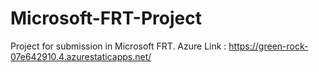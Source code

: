 # Microsoft-FRT-Project
Project for submission in Microsoft FRT.
Azure Link : https://green-rock-07e642910.4.azurestaticapps.net/
